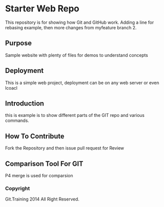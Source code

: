 # Starter Web Repo

This repository is for showing how Git and GitHub work. Adding a line for rebasing example, then more changes from myfeature branch 2.

## Purpose

Sample website with plenty of files for demos to understand concepts

## Deployment
This is a simple web project, deployment can be on any web server or even lcoacl
## Introduction
this is example is to show different parts of the GIT repo and various commands. 

## How To Contribute
Fork the Repository and then issue pull request for Review
## Comparison Tool For GIT
P4 merge is used for comparsion
### Copyright
Git.Training 2014 All Right Reserved.
